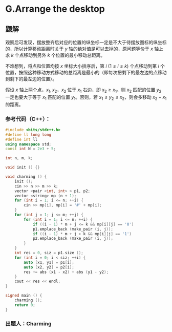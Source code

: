 # G.Arrange the desktop

## 题解

观察后可发现，摆放整齐后对应的位置的纵坐标一定是不大于待摆放图标的纵坐标的，所以计算移动距离时关于 $y$ 轴的绝对值是可以去掉的，原问题等价于 $x$ 轴上求 $k$ 个点移动到另外 $k$ 个位置的最小移动总距离。

不难想到，将点和位置均按 $x$ 坐标大小排序后，第 $i$ ($1 \leq i \leq k$) 个点移动到第 $i$ 个位置，按照这种移动方式移动的总距离是最小的（即每次把剩下的最左边的点移动到剩下的最左边的位置）。

假设 $x$ 轴上两个点，$x_1, x_2$，$x_2$ 位于 $x_1$ 右边，即 $x_2 \geq x_1$。则 $x_2$ 匹配的位置 $y_2$ 一定也要大于等于 $x_1$ 匹配的位置 $y_1$。否则，若 $x_1 \leq y_2 \leq x_2$，则会多移动 $x_2 - x_1$ 的距离。

### 参考代码（C++）：

```cpp
#include <bits/stdc++.h>
#define ll long long
#define int ll
using namespace std;
const int N = 2e3 + 5;

int n, m, k;

void init () {}

void charming () {
	init ();
	cin >> n >> m >> k;
	vector <pair <int, int> > p1, p2;
	vector <string> mp (n + 1);
	for (int i = 1; i <= n; ++i) {
		cin >> mp[i], mp[i] = '#' + mp[i];
	}
	for (int j = 1; j <= m; ++j) {
		for (int i = 1; i <= n; ++i) {
			if ((i - 1) * m + j <= k && mp[i][j] == '0') 
			p1.emplace_back (make_pair (i, j));
			if ((i - 1) * m + j > k && mp[i][j] == '1')
			p2.emplace_back (make_pair (i, j));
		}
	}
	int res = 0, siz = p1.size ();
	for (int i = 0; i < siz; ++i) {
		auto [x1, y1] = p1[i];
		auto [x2, y2] = p2[i];
		res += abs (x1 - x2) + abs (y1 - y2);
	}
	cout << res << endl;
}

signed main () {
	charming ();
	return 0;
}
```

### 出题人：Charming